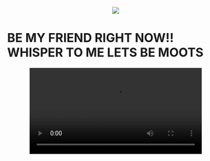 <p align="center" width="100%">
    <img src="https://komarev.com/ghpvc/?username=NxAou&style=for-the-badge&label=✧✦&color=000000"> 

# BE MY FRIEND RIGHT NOW!! WHISPER TO ME LETS BE MOOTS 
<div align="center">

  <video src="https://github.com/user-attachments/assets/7c67cda4-0ef3-4d2a-adb9-d7bf8a664150" width="400" />
</div>



